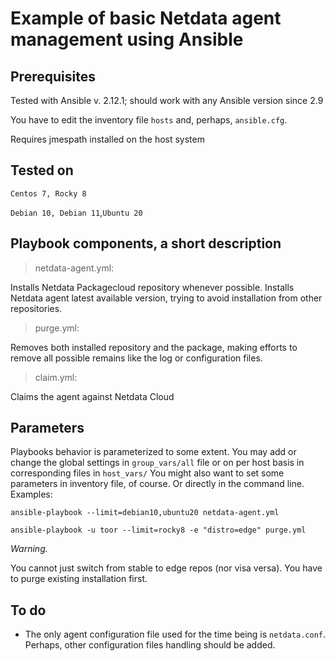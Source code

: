 # Example of basic Netdata agent management using Ansible
## Prerequisites
Tested with Ansible v. 2.12.1; should work with any Ansible version since 2.9

You have to edit the inventory file `hosts` and, perhaps, `ansible.cfg`.

Requires jmespath installed on the host system
## Tested on
`Centos 7, Rocky 8`

`Debian 10, Debian 11`,`Ubuntu 20`

## Playbook components, a short description
> netdata-agent.yml:

Installs Netdata Packagecloud repository whenever possible.
Installs Netdata agent latest available version, trying to avoid installation from other repositories.

> purge.yml:

Removes both installed repository and the package, making efforts to remove all possible remains like the log or configuration files.

> claim.yml:

Claims the agent against Netdata Cloud

## Parameters

Playbooks behavior is parameterized to some extent. You may add or change the global settings in `group_vars/all` file or on per host basis in corresponding files in `host_vars/`
You might also want to set some parameters in inventory file, of course. Or directly in the command line. Examples:

`ansible-playbook --limit=debian10,ubuntu20 netdata-agent.yml`

`ansible-playbook -u toor --limit=rocky8 -e "distro=edge" purge.yml`

*Warning.*

You cannot just switch from stable to edge repos (nor visa versa). You have to purge existing installation first.

## To do

- The only agent configuration file used for the time being is `netdata.conf`. Perhaps, other configuration files handling should be added.
